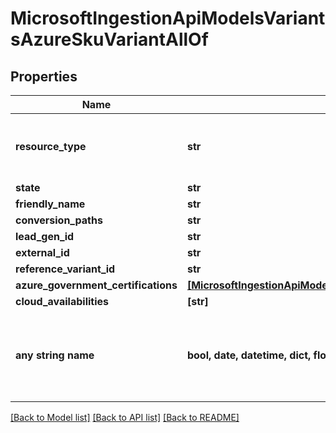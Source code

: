 # MicrosoftIngestionApiModelsVariantsAzureSkuVariantAllOf


## Properties
Name | Type | Description | Notes
------------ | ------------- | ------------- | -------------
**resource_type** | **str** |  | [optional]  if omitted the server will use the default value of "AzureSkuVariant"
**state** | **str** |  | [optional] 
**friendly_name** | **str** |  | [optional] 
**conversion_paths** | **str** |  | [optional] 
**lead_gen_id** | **str** |  | [optional] 
**external_id** | **str** |  | [optional] 
**reference_variant_id** | **str** |  | [optional] 
**azure_government_certifications** | [**[MicrosoftIngestionApiModelsVariantsAzureGovernmentCertification]**](MicrosoftIngestionApiModelsVariantsAzureGovernmentCertification.md) |  | [optional] 
**cloud_availabilities** | **[str]** |  | [optional] 
**any string name** | **bool, date, datetime, dict, float, int, list, str, none_type** | any string name can be used but the value must be the correct type | [optional]

[[Back to Model list]](../README.md#documentation-for-models) [[Back to API list]](../README.md#documentation-for-api-endpoints) [[Back to README]](../README.md)


